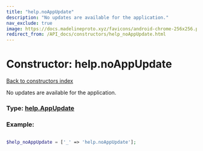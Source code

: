 ```yaml
---
title: "help.noAppUpdate"
description: "No updates are available for the application."
nav_exclude: true
image: https://docs.madelineproto.xyz/favicons/android-chrome-256x256.png
redirect_from: /API_docs/constructors/help_noAppUpdate.html
---
```

# Constructor: help.noAppUpdate  
[Back to constructors index](/API_docs/constructors/index.html)



No updates are available for the application.




### Type: [help.AppUpdate](/API_docs/types/help.AppUpdate.html)


### Example:

```php

$help_noAppUpdate = ['_' => 'help.noAppUpdate'];
```  
